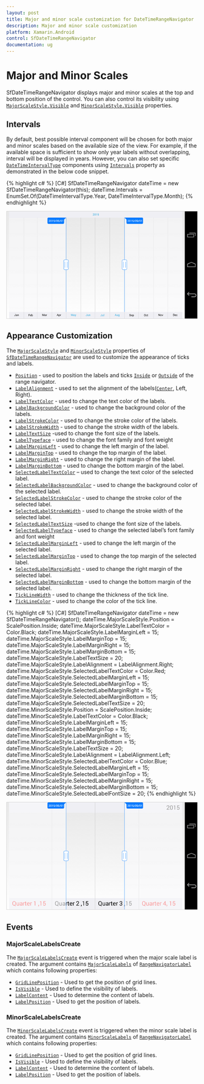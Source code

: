 ```yaml
---
layout: post
title: Major and minor scale customization for DateTimeRangeNavigator
description: Major and minor scale customization
platform: Xamarin.Android
control: SfDateTimeRangeNavigator
documentation: ug
---
```


# Major and Minor Scales

SfDateTimeRangeNavigator displays major and minor scales at the top and bottom position of the control. You can also control its visibility using [`MajorScaleStyle.Visible`](https://help.syncfusion.com/cr/xamarin-android/Com.Syncfusion.Rangenavigator.ScaleStyle.html#Com_Syncfusion_Rangenavigator_ScaleStyle_Visible) and [`MinorScaleStyle.Visible`](https://help.syncfusion.com/cr/xamarin-android/Com.Syncfusion.Rangenavigator.ScaleStyle.html#Com_Syncfusion_Rangenavigator_ScaleStyle_Visible) properties.

## Intervals

By default, best possible interval component will be chosen for both major and minor scales based on the available size of the view. For example, if the available space is sufficient to show only year labels without overlapping, interval will be displayed in years. However, you can also set specific [`DateTimeIntervalType`](https://help.syncfusion.com/cr/xamarin-android/Com.Syncfusion.Rangenavigator.DateTimeIntervalType.html) components using [`Intervals`](https://help.syncfusion.com/cr/xamarin-android/Com.Syncfusion.Rangenavigator.SfDateTimeRangeNavigator.html#Com_Syncfusion_Rangenavigator_SfDateTimeRangeNavigator_Intervals) property as demonstrated in the below code snippet.

{% highlight c# %}
[C#]
SfDateTimeRangeNavigator dateTime = new SfDateTimeRangeNavigator(this);
dateTime.Intervals = EnumSet.Of(DateTimeIntervalType.Year, DateTimeIntervalType.Month);
{% endhighlight %}

![Interval support for major and minor scales in Xamarin.Android DateTimeRangeNavigator](majorandminorscale_images/minorandmajorscale_img1.png)

## Appearance Customization

The [`MajorScaleStyle`](https://help.syncfusion.com/cr/xamarin-android/Com.Syncfusion.Rangenavigator.SfDateTimeRangeNavigator.html#Com_Syncfusion_Rangenavigator_SfDateTimeRangeNavigator_MajorScaleStyle) and [`MinorScaleStyle`](https://help.syncfusion.com/cr/xamarin-android/Com.Syncfusion.Rangenavigator.SfDateTimeRangeNavigator.html#Com_Syncfusion_Rangenavigator_SfDateTimeRangeNavigator_MinorScaleStyle) properties of [`SfDateTimeRangeNavigator`](https://help.syncfusion.com/cr/xamarin-android/Com.Syncfusion.Rangenavigator.SfDateTimeRangeNavigator.html) are used to customize the appearance of ticks and labels.

* [`Position`](https://help.syncfusion.com/cr/xamarin-android/Com.Syncfusion.Rangenavigator.ScaleStyle.html#Com_Syncfusion_Rangenavigator_ScaleStyle_Position) - used to position the labels and ticks [`Inside`](https://help.syncfusion.com/cr/xamarin-android/Com.Syncfusion.Rangenavigator.ScalePosition.html#Com_Syncfusion_Rangenavigator_ScalePosition_Inside) or [`Outside`](https://help.syncfusion.com/cr/xamarin-android/Com.Syncfusion.Rangenavigator.ScalePosition.html#Com_Syncfusion_Rangenavigator_ScalePosition_Outside) of the range navigator.
* [`LabelAlignment`](https://help.syncfusion.com/cr/xamarin-android/Com.Syncfusion.Rangenavigator.ScaleStyle.html#Com_Syncfusion_Rangenavigator_ScaleStyle_LabelAlignment) - used to set the alignment of the labels([`Center`](https://help.syncfusion.com/cr/xamarin-android/Com.Syncfusion.Rangenavigator.LabelAlignment.html#Com_Syncfusion_Rangenavigator_LabelAlignment_Center), Left, Right).  
* [`LabelTextColor`](https://help.syncfusion.com/cr/xamarin-android/Com.Syncfusion.Rangenavigator.ScaleStyle.html#Com_Syncfusion_Rangenavigator_ScaleStyle_LabelTextColor) - used to change the text color of the labels.
* [`LabelBackgroundColor`](https://help.syncfusion.com/cr/xamarin-android/Com.Syncfusion.Rangenavigator.ScaleStyle.html#Com_Syncfusion_Rangenavigator_ScaleStyle_LabelBackgroundColor) - used to change the background color of the labels.
* [`LabelStrokeColor`](https://help.syncfusion.com/cr/xamarin-android/Com.Syncfusion.Rangenavigator.ScaleStyle.html#Com_Syncfusion_Rangenavigator_ScaleStyle_LabelStrokeColor) - used to change the stroke color of the labels.
* [`LabelStrokeWidth`](https://help.syncfusion.com/cr/xamarin-android/Com.Syncfusion.Rangenavigator.ScaleStyle.html#Com_Syncfusion_Rangenavigator_ScaleStyle_LabelStrokeWidth) - used to change the stroke width of the labels.
* [`LabelTextSize`](https://help.syncfusion.com/cr/xamarin-android/Com.Syncfusion.Rangenavigator.ScaleStyle.html#Com_Syncfusion_Rangenavigator_ScaleStyle_LabelTextSize) -used to change the font size of the labels.
* [`LabelTypeface`](https://help.syncfusion.com/cr/xamarin-android/Com.Syncfusion.Rangenavigator.ScaleStyle.html#Com_Syncfusion_Rangenavigator_ScaleStyle_LabelTypeface) - used to change the font family and font weight
* [`LabelMarginLeft`](https://help.syncfusion.com/cr/xamarin-android/Com.Syncfusion.Rangenavigator.ScaleStyle.html#Com_Syncfusion_Rangenavigator_ScaleStyle_LabelMarginLeft) - used to change the left margin of the label.
* [`LabelMarginTop`](https://help.syncfusion.com/cr/xamarin-android/Com.Syncfusion.Rangenavigator.ScaleStyle.html#Com_Syncfusion_Rangenavigator_ScaleStyle_LabelMarginTop) - used to change the top margin of the label.
* [`LabelMarginRight`](https://help.syncfusion.com/cr/xamarin-android/Com.Syncfusion.Rangenavigator.ScaleStyle.html#Com_Syncfusion_Rangenavigator_ScaleStyle_LabelMarginRight) - used to change the right margin of the label.
* [`LabelMarginBottom`](https://help.syncfusion.com/cr/xamarin-android/Com.Syncfusion.Rangenavigator.ScaleStyle.html#Com_Syncfusion_Rangenavigator_ScaleStyle_LabelMarginBottom) - used to change the bottom margin of the label.
* [`SelectedLabelTextColor`](https://help.syncfusion.com/cr/xamarin-android/Com.Syncfusion.Rangenavigator.ScaleStyle.html#Com_Syncfusion_Rangenavigator_ScaleStyle_SelectedLabelTextColor) – used to change the text color of the selected label.
* [`SelectedLabelBackgroundColor`](https://help.syncfusion.com/cr/xamarin-android/Com.Syncfusion.Rangenavigator.ScaleStyle.html#Com_Syncfusion_Rangenavigator_ScaleStyle_SelectedLabelBackgroundColor) - used to change the background color of the selected label.
* [`SelectedLabelStrokeColor`](https://help.syncfusion.com/cr/xamarin-android/Com.Syncfusion.Rangenavigator.ScaleStyle.html#Com_Syncfusion_Rangenavigator_ScaleStyle_SelectedLabelStrokeColor) - used to change the stroke color of the selected label.
* [`SelectedLabelStrokeWidth`](https://help.syncfusion.com/cr/xamarin-android/Com.Syncfusion.Rangenavigator.ScaleStyle.html#Com_Syncfusion_Rangenavigator_ScaleStyle_SelectedLabelStrokeWidth) - used to change the stroke width of the selected label.
* [`SelectedLabelTextSize`](https://help.syncfusion.com/cr/xamarin-android/Com.Syncfusion.Rangenavigator.ScaleStyle.html#Com_Syncfusion_Rangenavigator_ScaleStyle_SelectedLabelTextSize) -used to change the font size of the labels.
* [`SelectedLabelTypeface`](https://help.syncfusion.com/cr/xamarin-android/Com.Syncfusion.Rangenavigator.ScaleStyle.html#Com_Syncfusion_Rangenavigator_ScaleStyle_SelectedLabelTypeface) - used to change the selected label’s font family and font weight
* [`SelectedLabelMarginLeft`](https://help.syncfusion.com/cr/xamarin-android/Com.Syncfusion.Rangenavigator.ScaleStyle.html#Com_Syncfusion_Rangenavigator_ScaleStyle_SelectedLabelMarginLeft) - used to change the left margin of the selected label.
* [`SelectedLabelMarginTop`](https://help.syncfusion.com/cr/xamarin-android/Com.Syncfusion.Rangenavigator.ScaleStyle.html#Com_Syncfusion_Rangenavigator_ScaleStyle_SelectedLabelMarginTop) - used to change the top margin of the selected label.
* [`SelectedLabelMarginRight`](https://help.syncfusion.com/cr/xamarin-android/Com.Syncfusion.Rangenavigator.ScaleStyle.html#Com_Syncfusion_Rangenavigator_ScaleStyle_SelectedLabelMarginRight) - used to change the right margin of the selected label.
* [`SelectedLabelMarginBottom`](https://help.syncfusion.com/cr/xamarin-android/Com.Syncfusion.Rangenavigator.ScaleStyle.html#Com_Syncfusion_Rangenavigator_ScaleStyle_SelectedLabelMarginBottom) - used to change the bottom margin of the selected label.
* [`TickLineWidth`](https://help.syncfusion.com/cr/xamarin-android/Com.Syncfusion.Rangenavigator.ScaleStyle.html#Com_Syncfusion_Rangenavigator_ScaleStyle_TickLineWidth) - used to change the thickness of the tick line.
* [`TickLineColor`](https://help.syncfusion.com/cr/xamarin-android/Com.Syncfusion.Rangenavigator.ScaleStyle.html#Com_Syncfusion_Rangenavigator_ScaleStyle_TickLineColor) - used to change the color of the tick line.

{% highlight c# %}
[C#]
SfDateTimeRangeNavigator dateTime = new SfDateTimeRangeNavigator();
dateTime.MajorScaleStyle.Position = ScalePosition.Inside;
dateTime.MajorScaleStyle.LabelTextColor = Color.Black;
dateTime.MajorScaleStyle.LabelMarginLeft = 15;
dateTime.MajorScaleStyle.LabelMarginTop = 15;
dateTime.MajorScaleStyle.LabelMarginRight = 15;
dateTime.MajorScaleStyle.LabelMarginBottom = 15;
dateTime.MajorScaleStyle.LabelTextSize = 20;
dateTime.MajorScaleStyle.LabelAlignment = LabelAlignment.Right;
dateTime.MajorScaleStyle.SelectedLabelTextColor = Color.Red;
dateTime.MajorScaleStyle.SelectedLabelMarginLeft = 15;
dateTime.MajorScaleStyle.SelectedLabelMarginTop = 15;
dateTime.MajorScaleStyle.SelectedLabelMarginRight = 15;
dateTime.MajorScaleStyle.SelectedLabelMarginBottom = 15;
dateTime.MajorScaleStyle.SelectedLabelTextSize = 20;
dateTime.MinorScaleStyle.Position = ScalePosition.Inside;
dateTime.MinorScaleStyle.LabelTextColor = Color.Black;
dateTime.MinorScaleStyle.LabelMarginLeft = 15;
dateTime.MinorScaleStyle.LabelMarginTop = 15;
dateTime.MinorScaleStyle.LabelMarginRight = 15;
dateTime.MinorScaleStyle.LabelMarginBottom = 15;
dateTime.MinorScaleStyle.LabelTextSize = 20;
dateTime.MinorScaleStyle.LabelAlignment = LabelAlignment.Left;
dateTime.MinorScaleStyle.SelectedLabelTextColor = Color.Blue;
dateTime.MinorScaleStyle.SelectedLabelMarginLeft = 15;
dateTime.MinorScaleStyle.SelectedLabelMarginTop = 15;
dateTime.MinorScaleStyle.SelectedLabelMarginRight = 15;
dateTime.MinorScaleStyle.SelectedLabelMarginBottom = 15;
dateTime.MinorScaleStyle.SelectedLabelFontSize = 20;
{% endhighlight %}

![Customizing the appearance of ticks and labels in Xamarin.Android DateTimeRangeNavigator](majorandminorscale_images/minorandmajorscale_img2.png)

## Events

### MajorScaleLabelsCreate

The [`MajorScaleLabelsCreate`](https://help.syncfusion.com/cr/xamarin-android/Com.Syncfusion.Rangenavigator.SfDateTimeRangeNavigator.html#Com_Syncfusion_Rangenavigator_SfDateTimeRangeNavigator_MajorScaleLabelsCreate) event is triggered when the major scale label is created. The argument contains [`MajorScaleLabels`](https://help.syncfusion.com/cr/xamarin-android/Com.Syncfusion.Rangenavigator.SfDateTimeRangeNavigator.MajorScaleLabelsCreateEventArgs.html#Com_Syncfusion_Rangenavigator_SfDateTimeRangeNavigator_MajorScaleLabelsCreateEventArgs_MajorScaleLabels) of [`RangeNavigatorLabel`](https://help.syncfusion.com/cr/xamarin-android/Com.Syncfusion.Rangenavigator.RangeNavigatorLabel.html) which contains following properties:

* [`GridLinePosition`](https://help.syncfusion.com/cr/xamarin-android/Com.Syncfusion.Rangenavigator.RangeNavigatorLabel.html#Com_Syncfusion_Rangenavigator_RangeNavigatorLabel_GridLinePosition) - Used to get the position of grid lines. 
* [`IsVisible`](https://help.syncfusion.com/cr/xamarin-android/Com.Syncfusion.Rangenavigator.RangeNavigatorLabel.html#Com_Syncfusion_Rangenavigator_RangeNavigatorLabel_IsVisible) - Used to define the visibility of labels.
* [`LabelContent`](https://help.syncfusion.com/cr/xamarin-android/Com.Syncfusion.Rangenavigator.RangeNavigatorLabel.html#Com_Syncfusion_Rangenavigator_RangeNavigatorLabel_LabelContent) - Used to determine the content of labels.
* [`LabelPosition`](https://help.syncfusion.com/cr/xamarin-android/Com.Syncfusion.Rangenavigator.RangeNavigatorLabel.html#Com_Syncfusion_Rangenavigator_RangeNavigatorLabel_LabelPosition) - Used to get the position of labels. 

### MinorScaleLabelsCreate

The [`MinorScaleLabelsCreate`](https://help.syncfusion.com/cr/xamarin-android/Com.Syncfusion.Rangenavigator.SfDateTimeRangeNavigator.html#Com_Syncfusion_Rangenavigator_SfDateTimeRangeNavigator_MinorScaleLabelsCreate) event is triggered when the minor scale label is created. The argument contains [`MinorScaleLabels`](https://help.syncfusion.com/cr/xamarin-android/Com.Syncfusion.Rangenavigator.SfDateTimeRangeNavigator.MinorScaleLabelsCreateEventArgs.html#Com_Syncfusion_Rangenavigator_SfDateTimeRangeNavigator_MinorScaleLabelsCreateEventArgs_MinorScaleLabels) of [`RangeNavigatorLabel`](https://help.syncfusion.com/cr/xamarin-android/Com.Syncfusion.Rangenavigator.RangeNavigatorLabel.html) which contains following properties:

* [`GridLinePosition`](https://help.syncfusion.com/cr/xamarin-android/Com.Syncfusion.Rangenavigator.RangeNavigatorLabel.html#Com_Syncfusion_Rangenavigator_RangeNavigatorLabel_GridLinePosition) - Used to get the position of grid lines. 
* [`IsVisible`](https://help.syncfusion.com/cr/xamarin-android/Com.Syncfusion.Rangenavigator.RangeNavigatorLabel.html#Com_Syncfusion_Rangenavigator_RangeNavigatorLabel_IsVisible) - Used to define the visibility of labels.
* [`LabelContent`](https://help.syncfusion.com/cr/xamarin-android/Com.Syncfusion.Rangenavigator.RangeNavigatorLabel.html#Com_Syncfusion_Rangenavigator_RangeNavigatorLabel_LabelContent) - Used to determine the content of labels.
* [`LabelPosition`](https://help.syncfusion.com/cr/xamarin-android/Com.Syncfusion.Rangenavigator.RangeNavigatorLabel.html#Com_Syncfusion_Rangenavigator_RangeNavigatorLabel_LabelPosition) - Used to get the position of labels. 

